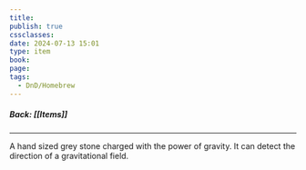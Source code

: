 ```yaml
---
title: 
publish: true
cssclasses: 
date: 2024-07-13 15:01
type: item
book: 
page: 
tags:
  - DnD/Homebrew
---
```

##### Back: [[Items]]

---

A hand sized grey stone charged with the power of gravity. It can detect the direction of a gravitational field.
